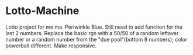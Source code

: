 # Lotto-Machine
Lotto project for me ma. Periwinkle Blue.
Still need to add function for the last 2 numbers. Replace the basic rgn with a 50/50 of a random leftover number or a random number from the "due pool"(bottom 8 numbers);
color powerball different. Make responsive.
